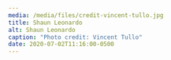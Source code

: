 ```yaml
---
media: /media/files/credit-vincent-tullo.jpg
title: Shaun Leonardo
alt: Shaun Leonardo
caption: "Photo credit: Vincent Tullo"
date: 2020-07-02T11:16:00-0500
---
```

